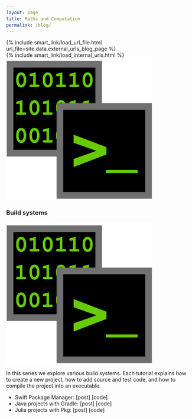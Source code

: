 ```yaml
---
layout: page
title: Maths and Computation
permalink: /blog/
---
```


<div>
{% include smart_link/load_url_file.html url_file=site.data.external_urls_blog_page %}
</div>

<div>
{% include smart_link/load_internal_urls.html %}
</div>

<div class="series-container series-section" id="buildsystems">
    <div class="series-top-layer">
        <div class="series-picture">
            <img src="/assets/images/blog_icons/icon_build_series_bin.png" alt="Build systems">
        </div>
        <div class="series-explanation">
            <h3>Build systems</h3>
            <div class="series-picture-mobile">
                <img src="/assets/images/blog_icons/icon_build_series_bin.png" alt="Build systems">
            </div>
            <p>In this series we explore various build systems. Each tutorial explains how to create a new project, how to add source and test code, and how to compile the project into an executable.</p>
            <ul>
                <li>Swift Package Manager:
                    <smart-link linkType="int" linkId="swift_package_manager">[post]</smart-link>
                    <smart-link linkType="ext" linkId="buildsystems_swift_code">[code]</smart-link></li>
                <li>Java projects with Gradle: 
                    <smart-link linkType="int" linkId="gradle">[post]</smart-link>
                    <smart-link linkType="ext" linkId="buildsystems_gradle_code">[code]</smart-link></li>
                <li>Julia projects with Pkg: 
                    <smart-link linkType="int" linkId="julia_pkg">[post]</smart-link>
                    <smart-link linkType="ext" linkId="buildsystems_julia_code">[code]</smart-link></li>
            </ul>
        </div>
    </div>
    <!-- <div class="series-post-list">

    </div> -->
</div>

<div class="series-container series-section" id="linear_algebra_swift">
    <div class="series-top-layer">
        <div class="series-picture">
            <img src="/assets/images/blog_icons/icon_linalg_swift.png" alt="Linear algebra in Swift">
        </div>
        <div class="series-explanation">
            <h3>Linear algebra using Swift</h3>
            <div class="series-picture-mobile">
                <img src="/assets/images/blog_icons/icon_linalg_swift.png" alt="Linear algebra in Swift">
            </div>
            <p>We cover multiple topics in linear algebra. In each tutorial we first explore the theory behind a technique, and afterwards we implement it using the Swift programming language.</p>
            <ul>
                <li>Matrix class:
                    <smart-link linkType="int" linkId="linalg_matrix_class">[post]</smart-link>
                    <smart-link linkType="ext" linkId="linalg_swift_matrix_code">[code]</smart-link></li>
                <li>Cramer's rule:
                    <smart-link linkType="int" linkId="cramers_rule">[post]</smart-link>
                    <smart-link linkType="ext" linkId="linalg_swift_cramer_code">[code]</smart-link></li>
            </ul>
        </div>
    </div>
</div>

<div class="series-container series-section" id="cordic">
    <div class="series-top-layer">
        <div class="series-picture">
            <img src="/assets/images/blog_icons/icon_cordic.png" alt="CORDIC">
        </div>
        <div class="series-explanation">
            <h3>CORDIC</h3>
            <div class="series-picture-mobile">
                <img src="/assets/images/blog_icons/icon_cordic.png" alt="CORDIC">
            </div>
            <p>The articles below cover various aspects of the CORDIC algorithm. We cover both the theory and the practical implementation of the algorithm. Due to the strong link with trigonometry, we also provide visualisations.</p>
            <ul>
                <li>Sine and Cosine using CORDIC: 
                    <smart-link linkType="int" linkId="cordic_trig_theory">[post]</smart-link></li>
                <li>Implementing CORDIC in Python: 
                    <smart-link linkType="int" linkId="cordic_trig_python">[post]</smart-link>
                    <smart-link linkType="ext" linkId="cordic_trig_python_code">[code]</smart-link></li>
                <li>Visualising CORDIC in Python: 
                    <smart-link linkType="int" linkId="cordic_trig_viz_python">[post]</smart-link>
                    <smart-link linkType="ext" linkId="cordic_trig_viz_code">[code]</smart-link></li>
            </ul>
        </div>
    </div>
</div>

<div class="series-container series-section" id="ode_numeric">
    <div class="series-top-layer">
        <div class="series-picture">
            <img src="/assets/images/blog_icons/num_ode_icon_vector_field.png" alt="ode_numeric">
        </div>
        <div class="series-explanation">
            <h3>Numerical methods for ODEs</h3>
            <div class="series-picture-mobile">
                <img src="" alt="ode_numeric">
            </div>
            <p>We explore different methods to numerically solve ordinary differential equations, covering both theory and implementations.</p>
            <ul>
                <li>Intro + Forward Euler's method: 
                    <smart-link linkType="int" linkId="forward_euler">[post]</smart-link>
                    <smart-link linkType="ext" linkId="num_ode_code">[code]</smart-link></li>
                <li>Backward Euler's method: 
                    <smart-link linkType="int" linkId="backward_euler">[post]</smart-link>
                    <smart-link linkType="ext" linkId="num_ode_code">[code]</smart-link></li>
            </ul>
        </div>
    </div>
</div>

<div class="highlight-box-white">
    <h2>Changelog</h2>
    <ul>
        <li>2024-06-09: Added blogpost about the Swift package manager.</li>
        <li>2024-07-05: Added blogpost on coding matrices in Swift.</li>
        <li>2024-07-29: Added blogpost on Cramer's rule.</li>
        <li>2024-09-02: Added blogpost on CORDIC.</li>
        <li>2024-10-01: Added blogpost on Gradle.</li>
        <li>2024-11-27: Added blogpost on creating Julia projects.</li>
        <li>2025-03-01: Added blogpost on the forward Euler method.</li>
        <li>2025-07-08: Added blogpost on the backward Euler method.</li>
    </ul>
</div>